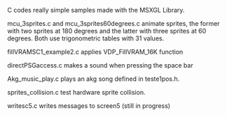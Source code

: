 C codes really simple samples made with the MSXGL Library.

mcu_3sprites.c and mcu_3sprites60degrees.c animate sprites, the former with two sprites at 180 degrees and the latter with three sprites at 60 degrees. 
Both use trigonometric tables with 31 values.

fillVRAMSC1_example2.c applies VDP_FillVRAM_16K function

directPSGaccess.c makes a sound when pressing the space bar

Akg_music_play.c plays an akg song defined in teste1pos.h.

sprites_collision.c test hardware sprite collision.

writesc5.c writes messages to screen5 (still in progress)
